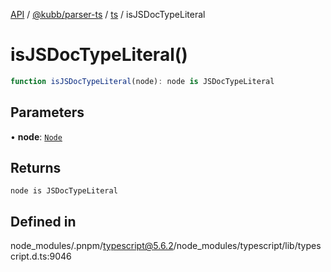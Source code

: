 [API](../../../../../packages.md) / [@kubb/parser-ts](../../../index.md) / [ts](../index.md) / isJSDocTypeLiteral

# isJSDocTypeLiteral()

```ts
function isJSDocTypeLiteral(node): node is JSDocTypeLiteral
```

## Parameters

• **node**: [`Node`](../interfaces/Node.md)

## Returns

`node is JSDocTypeLiteral`

## Defined in

node\_modules/.pnpm/typescript@5.6.2/node\_modules/typescript/lib/typescript.d.ts:9046
